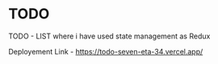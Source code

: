 # TODO
TODO - LIST where i have used state management as Redux


Deployement Link - https://todo-seven-eta-34.vercel.app/
